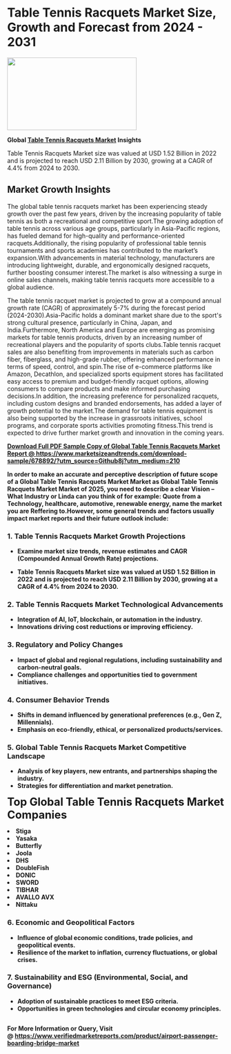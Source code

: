 <H1>Table Tennis Racquets Market Size, Growth and Forecast from 2024 - 2031</H1><img class="aligncenter size-medium wp-image-584254" src="https://thirdeyenews.in/wp-content/uploads/2024/09/Global-Market-Research-300x168.jpeg" alt="" width="300" height="168" /><p><strong>Global&nbsp;<a href="https://www.marketsizeandtrends.com/download-sample/678892/?utm_source=Github8j?utm_medium=210">Table Tennis Racquets Market</a> Insights</strong></p><p>Table Tennis Racquets Market size was valued at USD 1.52 Billion in 2022 and is projected to reach USD 2.11 Billion by 2030, growing at a CAGR of 4.4% from 2024 to 2030.</p><p><h2>Market Growth Insights</h2> <p>The global table tennis racquets market has been experiencing steady growth over the past few years, driven by the increasing popularity of table tennis as both a recreational and competitive sport.The growing adoption of table tennis across various age groups, particularly in Asia-Pacific regions, has fueled demand for high-quality and performance-oriented racquets.Additionally, the rising popularity of professional table tennis tournaments and sports academies has contributed to the market’s expansion.With advancements in material technology, manufacturers are introducing lightweight, durable, and ergonomically designed racquets, further boosting consumer interest.The market is also witnessing a surge in online sales channels, making table tennis racquets more accessible to a global audience.</p> <p><strong><a href="#"></a></strong></p> <p>The table tennis racquet market is projected to grow at a compound annual growth rate (CAGR) of approximately 5-7% during the forecast period (2024-2030).Asia-Pacific holds a dominant market share due to the sport's strong cultural presence, particularly in China, Japan, and India.Furthermore, North America and Europe are emerging as promising markets for table tennis products, driven by an increasing number of recreational players and the popularity of sports clubs.Table tennis racquet sales are also benefiting from improvements in materials such as carbon fiber, fiberglass, and high-grade rubber, offering enhanced performance in terms of speed, control, and spin.The rise of e-commerce platforms like Amazon, Decathlon, and specialized sports equipment stores has facilitated easy access to premium and budget-friendly racquet options, allowing consumers to compare products and make informed purchasing decisions.In addition, the increasing preference for personalized racquets, including custom designs and branded endorsements, has added a layer of growth potential to the market.The demand for table tennis equipment is also being supported by the increase in grassroots initiatives, school programs, and corporate sports activities promoting fitness.This trend is expected to drive further market growth and innovation in the coming years.<p><strong><a href="#"></p><p><span class=""><strong>Download Full PDF Sample Copy of Global Table Tennis Racquets Market Report</strong> @ <a href="https://www.marketsizeandtrends.com/download-sample/678892/?utm_source=Github8j?utm_medium=210" target="_blank">https://www.marketsizeandtrends.com/download-sample/678892/?utm_source=Github8j?utm_medium=210</a></span></p><p>In order to make an accurate and perceptive description of future scope of a Global&nbsp;Table Tennis Racquets Market Market as Global&nbsp;Table Tennis Racquets Market Market of 2025, you need to describe a clear Vision &ndash; What Industry or Linda can you think of for example: Quote from a Technology, healthcare, automotive, renewable energy, name the market you are Reffering to.However, some general trends and factors usually impact market reports and their future outlook include:</p><h3>1.&nbsp;<strong>Table Tennis Racquets Market Growth Projections</strong></h3><ul><li>Examine market size trends, revenue estimates and CAGR (Compounded Annual Growth Rate) projections.</li><li><p>Table Tennis Racquets Market size was valued at USD 1.52 Billion in 2022 and is projected to reach USD 2.11 Billion by 2030, growing at a CAGR of 4.4% from 2024 to 2030.</p></li></ul><h3>2.&nbsp;<strong>Table Tennis Racquets Market Technological Advancements</strong></h3><ul><li>Integration of AI, IoT, blockchain, or automation in the industry.</li><li>Innovations driving cost reductions or improving efficiency.</li></ul><h3>3.&nbsp;<strong>Regulatory and Policy Changes</strong></h3><ul><li>Impact of global and regional regulations, including sustainability and carbon-neutral goals.</li><li>Compliance challenges and opportunities tied to government initiatives.</li></ul><h3>4.&nbsp;<strong>Consumer Behavior Trends</strong></h3><ul><li>Shifts in demand influenced by generational preferences (e.g., Gen Z, Millennials).</li><li>Emphasis on eco-friendly, ethical, or personalized products/services.</li></ul><h3>5.&nbsp;<strong>Global Table Tennis Racquets Market Competitive Landscape</strong></h3><ul><li>Analysis of key players, new entrants, and partnerships shaping the industry.</li><li>Strategies for differentiation and market penetration.</li></ul><p data-pm-slice="1 1 []"><span style="color: inherit; font-family: inherit; font-size: 25px;">Top Global Table Tennis Racquets Market Companies</span></p><div class="" data-test-id=""><p><li>Stiga</li><li> Yasaka</li><li> Butterfly</li><li> Joola</li><li> DHS</li><li> DoubleFish</li><li> DONIC</li><li> SWORD</li><li> TIBHAR</li><li> AVALLO AVX</li><li> Nittaku</li></p></div><h3>6.&nbsp;<strong>Economic and Geopolitical Factors</strong></h3><ul><li>Influence of global economic conditions, trade policies, and geopolitical events.</li><li>Resilience of the market to inflation, currency fluctuations, or global crises.</li></ul><h3>7.&nbsp;<strong>Sustainability and ESG (Environmental, Social, and Governance)</strong></h3><ul><li>Adoption of sustainable practices to meet ESG criteria.</li><li>Opportunities in green technologies and circular economy principles.</li></ul><h2><strong style="font-size: 14px;">For More Information or Query, Visit @&nbsp;</strong><a style="background-color: #ffffff; font-size: 14px;" href="https://www.marketsizeandtrends.com/report/table-tennis-racquets-market/" target="_blank">https://www.verifiedmarketreports.com/product/airport-passenger-boarding-bridge-market</a></h2>